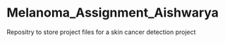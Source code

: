 # Melanoma_Assignment_Aishwarya
Repositry to store project files for a skin cancer detection project
